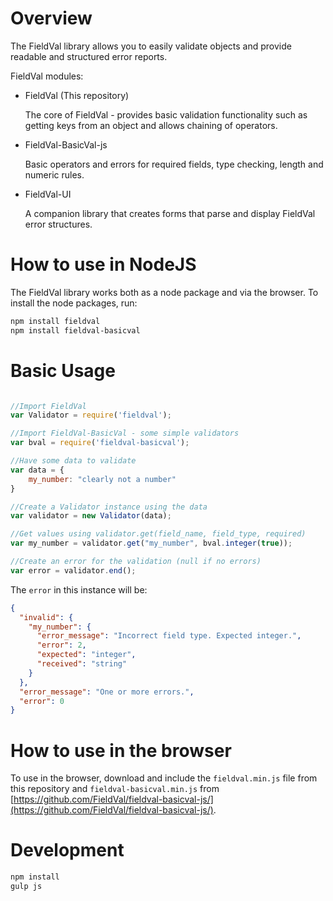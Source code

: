 Overview
==============
The FieldVal library allows you to easily validate objects and provide readable and structured error reports.

FieldVal modules:
* FieldVal (This repository)

   The core of FieldVal - provides basic validation functionality such as getting keys from an object and allows chaining of operators.
   
* FieldVal-BasicVal-js

   Basic operators and errors for required fields, type checking, length and numeric rules.
   
* FieldVal-UI

   A companion library that creates forms that parse and display FieldVal error structures.
   

How to use in NodeJS
=============
The FieldVal library works both as a node package and via the browser. To install the node packages, run:
```bash
npm install fieldval
npm install fieldval-basicval
```

Basic Usage
=============
```javascript

//Import FieldVal
var Validator = require('fieldval');

//Import FieldVal-BasicVal - some simple validators
var bval = require('fieldval-basicval');

//Have some data to validate
var data = {
    my_number: "clearly not a number"
}

//Create a Validator instance using the data
var validator = new Validator(data);

//Get values using validator.get(field_name, field_type, required)
var my_number = validator.get("my_number", bval.integer(true));

//Create an error for the validation (null if no errors)
var error = validator.end();
```

The ```error``` in this instance will be:
```json
{
  "invalid": {
    "my_number": {
      "error_message": "Incorrect field type. Expected integer.",
      "error": 2,
      "expected": "integer",
      "received": "string"
    }
  },
  "error_message": "One or more errors.",
  "error": 0
}
```

How to use in the browser
=============
To use in the browser, download and include the ```fieldval.min.js``` file from this repository and ```fieldval-basicval.min.js``` from [https://github.com/FieldVal/fieldval-basicval-js/](https://github.com/FieldVal/fieldval-basicval-js/).

Development
=============
```bash
npm install
gulp js
```
